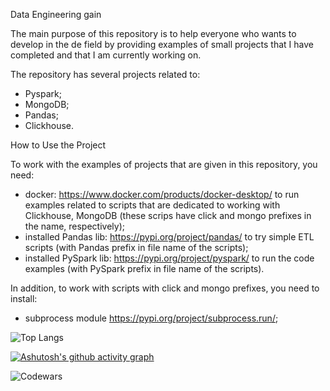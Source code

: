 Data Engineering gain

The main purpose of this repository is to help everyone who wants to develop in the de field by providing examples of small projects that I have completed and that I am currently working on. 

The repository has several projects related to:
  - Pyspark; 
  - MongoDB; 
  - Pandas; 
  - Clickhouse.


How to Use the Project

To work with the examples of projects that are given in this repository, you need:
  - docker: https://www.docker.com/products/docker-desktop/ to run examples related to scripts that are dedicated to working with Clickhouse, MongoDB (these scrips have click and mongo prefixes in the name,             respectively);
  - installed Pandas lib: https://pypi.org/project/pandas/ to try simple ETL scripts (with Pandas prefix in file name of the scripts);
  - installed PySpark lib: https://pypi.org/project/pyspark/ to run the code examples (with PySpark prefix in file name of the scripts).

In addition, to work with scripts with click and mongo prefixes, you need to install:
  - subprocess module https://pypi.org/project/subprocess.run/;



![Top Langs](https://github-readme-stats.vercel.app/api/top-langs/?username=IlyaKleyn&size_weight=0.5&count_weight=0.5)



[![Ashutosh's github activity graph](https://github-readme-activity-graph.vercel.app/graph?username=IlyaKleyn&theme=tokyo-night)](https://github.com/ashutosh00710/github-readme-activity-graph)



![Codewars](https://github.r2v.ch/codewars?user=2000misteriks&stroke=%23BB432C)
  
